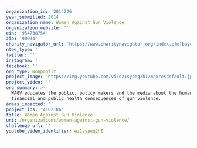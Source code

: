 ```yaml
---
organization_id: '2014226'
year_submitted: 2014
organization_name: Women Against Gun Violence
organization_website: ''
ein: '954738754'
zip: '90034'
charity_navigator_url: 'https://www.charitynavigator.org/index.cfm?bay=search.profile&ein=954738754'
ntee_type: ''
twitter: ''
instagram: ''
facebook: ''
org_type: Nonprofit
project_image: 'https://img.youtube.com/vi/ez1sypeq2hI/maxresdefault.jpg'
project_video: ''
org_summary: >-
  WAGV educates the public, policy makers and the media about the human,
  financial and public health consequences of gun violence.
areas_impacted: ''
project_ids: '4102186'
title: Women Against Gun Violence
uri: /organizations/women-against-gun-violence/
challenge_url: ''
youtube_video_identifier: ez1sypeq2hI

---
```


